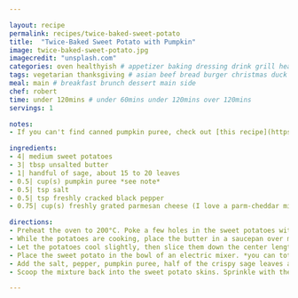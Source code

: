 ```yaml
---

layout: recipe
permalink: recipes/twice-baked-sweet-potato 
title:  "Twice-Baked Sweet Potato with Pumpkin"
image: twice-baked-sweet-potato.jpg 
imagecredit: "unsplash.com" 
categories: oven healthyish # appetizer baking dressing drink grill healthyish marinade oven pickling quick raw salad sandwich sauce snack soup
tags: vegetarian thanksgiving # asian beef bread burger christmas duck french fruit indian italian mexican nuts pasta pork poultry rice seafood thanksgiving vegetarian
meal: main # breakfast brunch dessert main side
chef: robert 
time: under 120mins # under 60mins under 120mins over 120mins
servings: 1 

notes:
- If you can't find canned pumpkin puree, check out [this recipe](https://theskullery.net/pumpkin-puree) to make it at home.

ingredients:
- 4| medium sweet potatoes
- 3| tbsp unsalted butter
- 1| handful of sage, about 15 to 20 leaves
- 0.5| cup(s) pumpkin puree *see note*
- 0.5| tsp salt
- 0.5| tsp freshly cracked black pepper
- 0.75| cup(s) freshly grated parmesan cheese (I love a parm-cheddar mix, like sartori montemori or trader joe’s unexpected cheddar)

directions:
- Preheat the oven to 200°C. Poke a few holes in the sweet potatoes with a fork. Place them on a baking sheet and bake until potatoes are tender, about 45 to 60 minutes.
- While the potatoes are cooking, place the butter in a saucepan over medium heat. Add the sage leaves and cook until they are just crispy, 1 to 2 minutes, then remove the leaves with kitchen tongs and place them on a paper towel.
- Let the potatoes cool slightly, then slice them down the center lengthwise. Gently scoop out the sweet potato flesh, leaving the skin in tact so you can stuff it.
- Place the sweet potato in the bowl of an electric mixer. *you can totally mash it with a fork, but I find that whipping it in a mixer makes it super silky and fluffy* 
- Add the salt, pepper, pumpkin puree, half of the crispy sage leaves and all of the butter. Add half of the cheese mixture. Mix on medium speed until combined and smooth.
- Scoop the mixture back into the sweet potato skins. Sprinkle with the remaining cheese. Bake for 15 to 20 minutes, or until potatoes are warmed through and the cheese is melty. Remove the potatoes from the oven and top with the remaining sage leaves. Serve!

--- 
```

